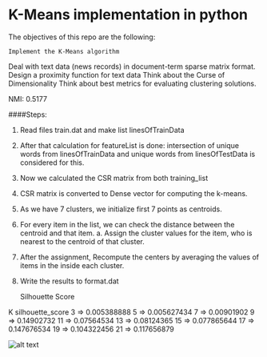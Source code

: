 # K-Means implementation in python

The objectives of this repo are the following:

	Implement the K-Means algorithm
Deal with text data (news records) in document-term sparse matrix format.
Design a proximity function for text data
Think about the Curse of Dimensionality
Think about best metrics for evaluating clustering solutions.

NMI: 0.5177

####Steps:
1. Read files train.dat and make list linesOfTrainData
2. After that calculation for featureList is done: intersection of unique
words from linesOfTrainData and unique words from linesOfTestData
is considered for this.
3. Now we calculated the CSR matrix from both training_list
4. CSR matrix is converted to Dense vector for computing the k-means.
5. As we have 7 clusters, we initialize first 7 points as centroids.
6. For every item in the list, we can check the distance between the
centroid and that item.
a. Assign the cluster values for the item, who is nearest to the
centroid of that cluster.
7. After the assignment, Recompute the centers by averaging the
values of items in the inside each cluster.
8. Write the results to format.dat


	Silhouette Score

K    silhouette_score
3 => 0.005388888
5 => 0.005627434
7 => 0.00901902
9 => 0.14902732
11 => 0.07564534
13 => 0.08124365
15 => 0.077865644
17 => 0.147676534
19 => 0.104322456
21 => 0.117656879


![alt text](http://oi65.tinypic.com/wjyucz.jpg)
